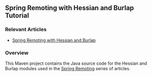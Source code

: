 ## Spring Remoting with Hessian and Burlap Tutorial

### Relevant Articles
- [Spring Remoting with Hessian and Burlap](http://www.nklkarthi.com/spring-remoting-hessian-burlap)

### Overview
This Maven project contains the Java source code for the Hessian and Burlap modules
 used in the [Spring Remoting](https://github.com/eugenp/tutorials/tree/master/spring-remoting)
 series of articles.

